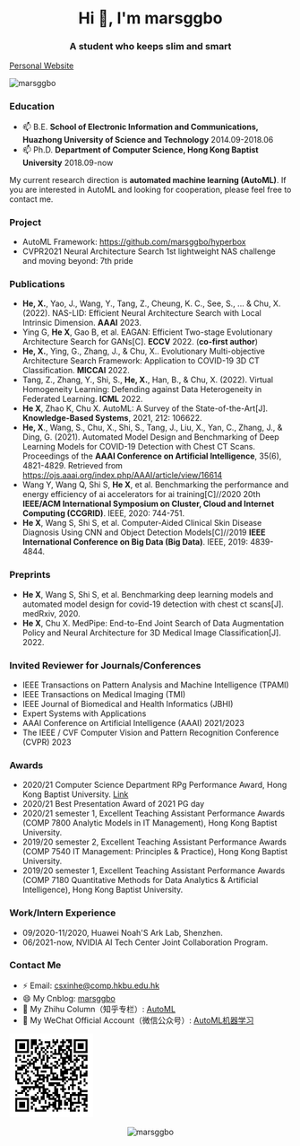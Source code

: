 

<h1 align="center">Hi 👋, I'm marsggbo</h1>
<h3 align="center">A student who keeps slim and smart</h3>

[Personal Website](https://marsggbo.github.io/)

<p align="left"> <img src="https://komarev.com/ghpvc/?username=marsggbo" alt="marsggbo" /> </p>



<!--
### Skills
<p align="left">
  <img src="https://konpa.github.io/devicon/devicon.git/icons/bootstrap/bootstrap-plain.svg" alt="bootstrap" width="40" height="40"/> 
  <img src="https://konpa.github.io/devicon/devicon.git/icons/css3/css3-original-wordmark.svg" alt="css3" width="40" height="40"/> 
  <img src="https://konpa.github.io/devicon/devicon.git/icons/django/django-original.svg" alt="django" width="40" height="40"/> 
  <img src="https://konpa.github.io/devicon/devicon.git/icons/html5/html5-original-wordmark.svg" alt="html5" width="40" height="40"/> 
  <img src="https://konpa.github.io/devicon/devicon.git/icons/python/python-original-wordmark.svg" alt="python" width="40" height="40"/>
  <img src="https://github.com/marsggbo/marsggbo/blob/master/pytorch.jpeg" alt="Pytorch" width="40" height="40"/>
</p>
-->


### Education

- 📫 B.E. **School of Electronic Information and Communications, Huazhong University of Science and Technology**  2014.09-2018.06
- 📫 Ph.D. **Department of Computer Science,  Hong Kong Baptist University**  2018.09-now


My current research direction is **automated machine learning (AutoML)**. If you are interested in AutoML and looking for cooperation, please feel free to contact me.


### Project

- AutoML Framework: https://github.com/marsggbo/hyperbox
- CVPR2021 Neural Architecture Search 1st lightweight NAS challenge and moving beyond: 7th pride


### Publications

- **He, X.**, Yao, J., Wang, Y., Tang, Z., Cheung, K. C., See, S., ... & Chu, X. (2022). NAS-LID: Efficient Neural Architecture Search with Local Intrinsic Dimension. **AAAI** 2023.
- Ying G, **He X**, Gao B, et al. EAGAN: Efficient Two-stage Evolutionary Architecture Search for GANs[C]. **ECCV** 2022. (**co-first author**)
- **He, X.**, Ying, G., Zhang, J., & Chu, X.. Evolutionary Multi-objective Architecture Search Framework: Application to COVID-19 3D CT Classification. **MICCAI** 2022.
- Tang, Z., Zhang, Y., Shi, S., **He, X.**, Han, B., & Chu, X. (2022). Virtual Homogeneity Learning: Defending against Data Heterogeneity in Federated Learning. **ICML** 2022.
- **He X**, Zhao K, Chu X. AutoML: A Survey of the State-of-the-Art[J]. **Knowledge-Based Systems**, 2021, 212: 106622.
- **He, X**., Wang, S., Chu, X., Shi, S., Tang, J., Liu, X., Yan, C., Zhang, J., & Ding, G. (2021). Automated Model Design and Benchmarking of Deep Learning Models for COVID-19 Detection with Chest CT Scans. Proceedings of the **AAAI Conference on Artificial Intelligence**, 35(6), 4821-4829. Retrieved from https://ojs.aaai.org/index.php/AAAI/article/view/16614
- Wang Y, Wang Q, Shi S, **He X**, et al. Benchmarking the performance and energy efficiency of ai accelerators for ai training[C]//2020 20th **IEEE/ACM International Symposium on Cluster, Cloud and Internet Computing (CCGRID)**. IEEE, 2020: 744-751.
- **He X**, Wang S, Shi S, et al. Computer-Aided Clinical Skin Disease Diagnosis Using CNN and Object Detection Models[C]//2019 **IEEE International Conference on Big Data (Big Data)**. IEEE, 2019: 4839-4844.


### Preprints

- **He X**, Wang S, Shi S, et al. Benchmarking deep learning models and automated model design for covid-19 detection with chest ct scans[J]. medRxiv, 2020.
- **He X**, Chu X. MedPipe: End-to-End Joint Search of Data Augmentation Policy and Neural Architecture for 3D Medical Image Classification[J]. 2022.

### Invited Reviewer for Journals/Conferences

- IEEE Transactions on Pattern Analysis and Machine Intelligence (TPAMI)
- IEEE Transactions on Medical Imaging (TMI)
- IEEE Journal of Biomedical and Health Informatics (JBHI)
- Expert Systems with Applications
- AAAI Conference on Artificial Intelligence (AAAI) 2021/2023
- The IEEE / CVF Computer Vision and Pattern Recognition Conference (CVPR) 2023

### Awards

- 2020/21 Computer Science Department RPg Performance Award, Hong Kong Baptist University. [Link](https://www.comp.hkbu.edu.hk/v1/?pid=48)
- 2020/21 Best Presentation Award of 2021 PG day
- 2020/21 semester 1, Excellent Teaching Assistant Performance Awards (COMP 7800 Analytic Models in IT Management), Hong Kong Baptist University.
- 2019/20 semester 2, Excellent Teaching Assistant Performance Awards (COMP 7540 IT Management: Principles & Practice), Hong Kong Baptist University.
- 2019/20 semester 1, Excellent Teaching Assistant Performance Awards (COMP 7180 Quantitative Methods for Data Analytics & Artificial Intelligence), Hong Kong Baptist University.

### Work/Intern Experience

- 09/2020-11/2020, Huawei Noah'S Ark Lab, Shenzhen.
- 06/2021-now, NVIDIA AI Tech Center Joint Collaboration Program.

### Contact Me

- ⚡ Email: csxinhe@comp.hkbu.edu.hk
- 😄 My Cnblog: [marsggbo](http://www.cnblogs.com/marsggbo/)
- 🔭 My Zhihu Column（知乎专栏）: [AutoML](https://www.zhihu.com/people/hexin_marsggbo)
- 👯 My WeChat Official Account（微信公众号）: [AutoML机器学习](http://mp.weixin.qq.com/rr?timestamp=1595057212&src=3&ver=1&signature=9pOdjx-mUSrqIlqHosZ-wKmT0pjupscLDhidk5t9*HmvPXtQa0ANCBE*XqecQssfBA76yWbwITa4rNUIpVgwzYkxl5excCsQ0CYTfPPTpEA=)

<img src="https://github.com/marsggbo/marsggbo/raw/master/wechat_official_account.png" alt="AutoML机器学习" width="150" height="150">



<p align="center"> 
  <img src="https://github-readme-stats.vercel.app/api?username=marsggbo&show_icons=true" alt="marsggbo" /> 
</p>


<!--
**marsggbo/marsggbo** is a ✨ _special_ ✨ repository because its `README.md` (this file) appears on your GitHub profile.

Here are some ideas to get you started:

- 🔭 I’m currently working on ...
- 🌱 I’m currently learning ...
- 👯 I’m looking to collaborate on ...
- 🤔 I’m looking for help with ...
- 💬 Ask me about ...
- 📫 How to reach me: ...
- 😄 Pronouns: ...
- ⚡ Fun fact: ...
-->
